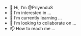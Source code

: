 - 👋 Hi, I’m @PriyenduS
- 👀 I’m interested in ...
- 🌱 I’m currently learning ...
- 💞️ I’m looking to collaborate on ...
- 📫 How to reach me ...

<!---
PriyenduS/PriyenduS is a ✨ special ✨ repository because its `README.md` (this file) appears on your GitHub profile.
You can click the Preview link to take a look at your changes.
--->
